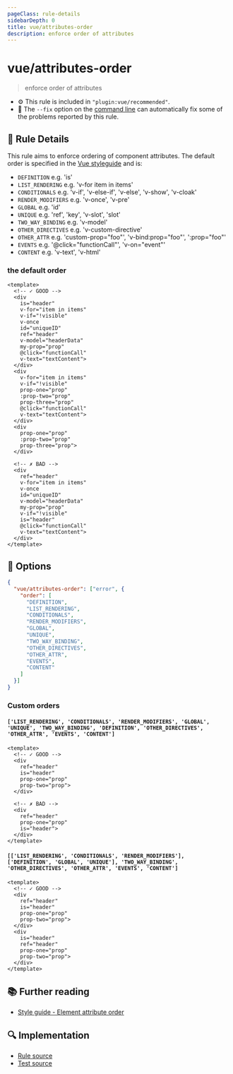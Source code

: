 ```yaml
---
pageClass: rule-details
sidebarDepth: 0
title: vue/attributes-order
description: enforce order of attributes
---
```

# vue/attributes-order
> enforce order of attributes

- :gear: This rule is included in `"plugin:vue/recommended"`.
- :wrench: The `--fix` option on the [command line](https://eslint.org/docs/user-guide/command-line-interface#fixing-problems) can automatically fix some of the problems reported by this rule.

## :book: Rule Details

This rule aims to enforce ordering of component attributes. The default order is specified in the [Vue styleguide](https://vuejs.org/v2/style-guide/#Element-attribute-order-recommended) and is:

- `DEFINITION`
  e.g. 'is'
- `LIST_RENDERING`
  e.g. 'v-for item in items'
- `CONDITIONALS`
  e.g. 'v-if', 'v-else-if', 'v-else', 'v-show', 'v-cloak'
- `RENDER_MODIFIERS`
  e.g. 'v-once', 'v-pre'
- `GLOBAL`
  e.g. 'id'
- `UNIQUE`
  e.g. 'ref', 'key', 'v-slot', 'slot'
- `TWO_WAY_BINDING`
  e.g. 'v-model'
- `OTHER_DIRECTIVES`
  e.g. 'v-custom-directive'
- `OTHER_ATTR`
  e.g. 'custom-prop="foo"', 'v-bind:prop="foo"', ':prop="foo"'
- `EVENTS`
  e.g. '@click="functionCall"', 'v-on="event"'
- `CONTENT`
  e.g. 'v-text', 'v-html'

### the default order

<eslint-code-block fix :rules="{'vue/attributes-order': ['error']}">

```vue
<template>
  <!-- ✓ GOOD -->
  <div
    is="header"
    v-for="item in items"
    v-if="!visible"
    v-once
    id="uniqueID"
    ref="header"
    v-model="headerData"
    my-prop="prop"
    @click="functionCall"
    v-text="textContent">
  </div>
  <div
    v-for="item in items"
    v-if="!visible"
    prop-one="prop"
    :prop-two="prop"
    prop-three="prop"
    @click="functionCall"
    v-text="textContent">
  </div>
  <div
    prop-one="prop"
    :prop-two="prop"
    prop-three="prop">
  </div>

  <!-- ✗ BAD -->
  <div
    ref="header"
    v-for="item in items"
    v-once
    id="uniqueID"
    v-model="headerData"
    my-prop="prop"
    v-if="!visible"
    is="header"
    @click="functionCall"
    v-text="textContent">
  </div>
</template>
```

</eslint-code-block>

## :wrench: Options
```json
{
  "vue/attributes-order": ["error", {
    "order": [
      "DEFINITION",
      "LIST_RENDERING",
      "CONDITIONALS",
      "RENDER_MODIFIERS",
      "GLOBAL",
      "UNIQUE",
      "TWO_WAY_BINDING",
      "OTHER_DIRECTIVES",
      "OTHER_ATTR",
      "EVENTS",
      "CONTENT"
    ]
  }]
}
```

### Custom orders

#### `['LIST_RENDERING', 'CONDITIONALS', 'RENDER_MODIFIERS', 'GLOBAL', 'UNIQUE', 'TWO_WAY_BINDING', 'DEFINITION', 'OTHER_DIRECTIVES', 'OTHER_ATTR', 'EVENTS', 'CONTENT']`

<eslint-code-block fix :rules="{'vue/attributes-order': ['error', {order: ['LIST_RENDERING', 'CONDITIONALS', 'RENDER_MODIFIERS', 'GLOBAL', 'UNIQUE', 'TWO_WAY_BINDING', 'DEFINITION', 'OTHER_DIRECTIVES', 'OTHER_ATTR', 'EVENTS', 'CONTENT']}]}">

```vue
<template>
  <!-- ✓ GOOD -->
  <div
    ref="header"
    is="header"
    prop-one="prop"
    prop-two="prop">
  </div>

  <!-- ✗ BAD -->
  <div
    ref="header"
    prop-one="prop"
    is="header">
  </div>
</template>
```

</eslint-code-block>

#### `[['LIST_RENDERING', 'CONDITIONALS', 'RENDER_MODIFIERS'], ['DEFINITION', 'GLOBAL', 'UNIQUE'], 'TWO_WAY_BINDING', 'OTHER_DIRECTIVES', 'OTHER_ATTR', 'EVENTS', 'CONTENT']`

<eslint-code-block fix :rules="{'vue/attributes-order': ['error', {order: [['LIST_RENDERING', 'CONDITIONALS', 'RENDER_MODIFIERS'], ['DEFINITION', 'GLOBAL', 'UNIQUE'], 'TWO_WAY_BINDING', 'OTHER_DIRECTIVES', 'OTHER_ATTR', 'EVENTS', 'CONTENT']}]}">

```vue
<template>
  <!-- ✓ GOOD -->
  <div
    ref="header"
    is="header"
    prop-one="prop"
    prop-two="prop">
  </div>
  <div
    is="header"
    ref="header"
    prop-one="prop"
    prop-two="prop">
  </div>
</template>
```

</eslint-code-block>

## :books: Further reading

- [Style guide - Element attribute order](https://vuejs.org/v2/style-guide/#Element-attribute-order-recommended)

## :mag: Implementation

- [Rule source](https://github.com/vuejs/eslint-plugin-vue/blob/master/lib/rules/attributes-order.js)
- [Test source](https://github.com/vuejs/eslint-plugin-vue/blob/master/tests/lib/rules/attributes-order.js)
